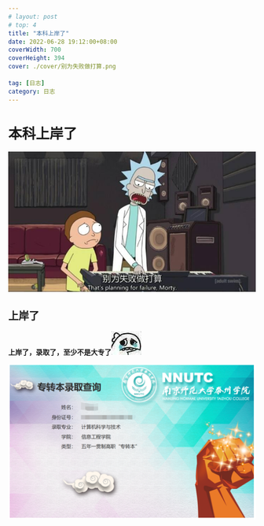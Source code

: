 ```yaml
---
# layout: post
# top: 4
title: "本科上岸了"
date: 2022-06-28 19:12:00+08:00
coverWidth: 700
coverHeight: 394    
cover: ./cover/别为失败做打算.png

tag: [日志]
category: 日志
---
```


# 本科上岸了

![](./cover/别为失败做打算.png)

## 上岸了

**上岸了，录取了，至少不是大专了**![](./images/本科上岸了/2022-07-01-22-18-42.png)

![](./images/本科上岸了/2022-07-01-22-17-12.png)

<!-- ![](./images/本科上岸了/2022-07-01-22-35-33.png) -->

<br>
<br>
<br>
<br>
